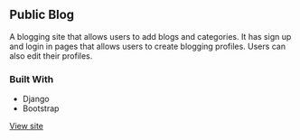 ## Public Blog
A blogging site that allows users to add blogs and categories. It has sign up and login in pages that allows users to create blogging profiles. Users can also edit their profiles.

### Built With
* Django
* Bootstrap

[View site](https://www.github.com/)